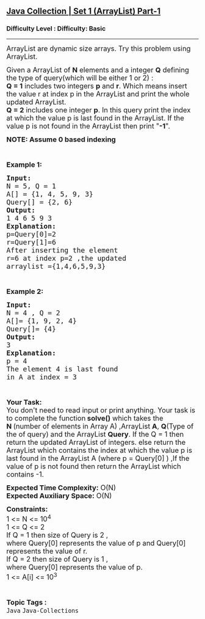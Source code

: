 <h2><a href="https://www.geeksforgeeks.org/problems/java-arraylist5312/0">Java Collection | Set 1 (ArrayList) Part-1</a></h2><h3>Difficulty Level : Difficulty: Basic</h3><hr><div class="problems_problem_content__Xm_eO"><p><span style="font-size:18px">ArrayList are dynamic size arrays. Try this problem using ArrayList.</span></p>

<p><span style="font-size:18px">Given a ArrayList of <strong>N</strong>&nbsp;elements and a integer <strong>Q</strong>&nbsp;defining the type of query(which will be either 1 or 2) :<br>
<strong>Q = 1</strong> includes two integers <strong>p</strong> and <strong>r</strong>. Which means insert the&nbsp;value r at index p in the ArrayList and print the whole updated ArrayList.<br>
<strong>Q =&nbsp;2</strong> includes one integer <strong>p</strong>. In this query print the index at which the value p is last found in the ArrayList. If the value p is not found in the ArrayList then print "<strong>-1</strong>".&nbsp;</span></p>

<p><span style="font-size:18px"><strong>NOTE: Assume 0 based indexing</strong></span></p>

<p>&nbsp;</p>

<p><span style="font-size:18px"><strong>Example 1:</strong></span></p>

<pre><span style="font-size:18px"><strong>Input:</strong></span>
<span style="font-size:18px">N = 5, Q = 1 </span>
<span style="font-size:18px">A[] = {1, 4, 5, 9, 3} </span>
<span style="font-size:18px">Query[] = {2, 6} </span>
<span style="font-size:18px"><strong>Output:</strong> </span>
<span style="font-size:18px">1 4 6 5 9 3 
<strong>Explanation: </strong>
p=Query[0]=2 
r=Query[1]=6 
After inserting the element 
r=6 at index p=2 ,the updated 
arraylist ={1,4,6,5,9,3}</span></pre>

<p>&nbsp;</p>

<p><span style="font-size:18px"><strong>Example 2:</strong></span></p>

<pre><span style="font-size:18px"><strong>Input:</strong>
N = 4 , Q = 2
A[]= {1, 9, 2, 4}
Query[]= {4}
<strong>Output:</strong>
3 
<strong>Explanation: 
</strong>p = 4 
The element 4 is last found
in A at index = 3   </span></pre>

<p>&nbsp;</p>

<p><span style="font-size:18px"><strong>Your Task:&nbsp;</strong><br>
You don't need to read input or print anything. Your task is to complete the function<strong>&nbsp;solve()</strong>&nbsp;which takes the <strong>N&nbsp;</strong>(number of elements in Array A) ,ArrayList <strong>A</strong>, <strong>Q</strong>(Type of the&nbsp;of query)&nbsp;and the ArrayList <strong>Query</strong>. If the Q = 1 then return the updated ArrayList of integers. else return the ArrayList which contains the index at which the value p is last found in the ArrayList A&nbsp;(where p = Query[0] )&nbsp;,If the value of p is not found then return the ArrayList which contains -1.&nbsp;</span></p>

<p><span style="font-size:18px"><strong>Expected Time Complexity:</strong>&nbsp;O(N)<br>
<strong>Expected Auxiliary Space:</strong>&nbsp;O(N)</span></p>

<p><span style="font-size:18px"><strong>Constraints:</strong><br>
1 &lt;= N &lt;= 10<sup>4</sup></span><br>
<span style="font-size:18px">1 &lt;= Q &lt;= 2</span><br>
<span style="font-size:18px">If Q = 1 then size of Query is 2 ,</span><br>
<span style="font-size:18px">where Query[0] represents the value of p and Query[0] represents the value of r.</span><br>
<span style="font-size:18px">If Q = 2 then size of Query is 1 ,</span><br>
<span style="font-size:18px">where Query[0] represents the value of p.</span><br>
<span style="font-size:18px">1 &lt;= A[i] &lt;= 10<sup>3</sup></span></p>
</div><br><p><span style=font-size:18px><strong>Topic Tags : </strong><br><code>Java</code>&nbsp;<code>Java-Collections</code>&nbsp;